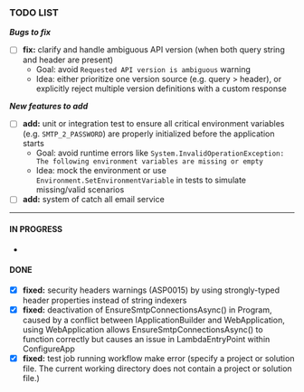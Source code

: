 ### TODO LIST

**_Bugs to fix_**

- [ ] **fix:** clarify and handle ambiguous API version (when both query string and header are present)
    - Goal: avoid `Requested API version is ambiguous` warning
    - Idea: either prioritize one version source (e.g. query > header), or explicitly reject multiple version definitions with a custom response

**_New features to add_**

- [ ] **add:** unit or integration test to ensure all critical environment variables (e.g. `SMTP_2_PASSWORD`) are properly initialized before the application starts
    - Goal: avoid runtime errors like `System.InvalidOperationException: The following environment variables are missing or empty`
    - Idea: mock the environment or use `Environment.SetEnvironmentVariable` in tests to simulate missing/valid scenarios
- [ ] **add:** system of catch all email service

---

#### IN PROGRESS

-

#### DONE

- [x] **fixed:** security headers warnings (ASP0015) by using strongly-typed header properties instead of string indexers
- [x] **fixed:** deactivation of EnsureSmtpConnectionsAsync() in Program, caused by a conflict between IApplicationBuilder and WebApplication, using WebApplication allows EnsureSmtpConnectionsAsync() to function correctly but causes an issue in LambdaEntryPoint within ConfigureApp
- [x] **fixed:** test job running workflow make error (specify a project or solution file. The current working directory does not contain a project or solution file.)

[high]: https://img.shields.io/badge/-HIGH-red
[mid]: https://img.shields.io/badge/-MID-yellow
[low]: https://img.shields.io/badge/-LOW-green
